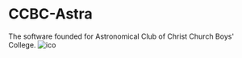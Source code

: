 # CCBC-Astra
The software founded for Astronomical Club of Christ Church Boys' College.
![ico](https://user-images.githubusercontent.com/95101859/184534583-d7817a51-b33a-46da-b687-5ef291af57ea.png)
